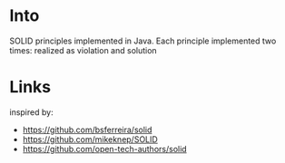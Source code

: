 # Into
SOLID principles implemented in Java. Each principle implemented two times: realized as violation and solution

# Links
inspired by:
* https://github.com/bsferreira/solid
* https://github.com/mikeknep/SOLID
* https://github.com/open-tech-authors/solid
